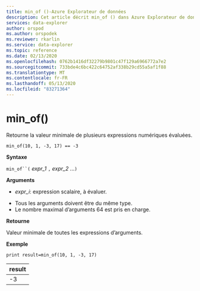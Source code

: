 ```yaml
---
title: min_of ()-Azure Explorateur de données
description: Cet article décrit min_of () dans Azure Explorateur de données.
services: data-explorer
author: orspod
ms.author: orspodek
ms.reviewer: rkarlin
ms.service: data-explorer
ms.topic: reference
ms.date: 02/13/2020
ms.openlocfilehash: 0762b1416df32279b9801c47f129a6966772a7e2
ms.sourcegitcommit: 733bde4c6bc422c64752af338b29cd55a5af1f88
ms.translationtype: MT
ms.contentlocale: fr-FR
ms.lasthandoff: 05/13/2020
ms.locfileid: "83271364"
---
```

# <a name="min_of"></a>min_of()

Retourne la valeur minimale de plusieurs expressions numériques évaluées.

```kusto
min_of(10, 1, -3, 17) == -3
```

**Syntaxe**

`min_of``(` *expr_1* `,` *expr_2* ...`)`

**Arguments**

* *expr_i*: expression scalaire, à évaluer.

- Tous les arguments doivent être du même type.
- Le nombre maximal d’arguments 64 est pris en charge.

**Retourne**

Valeur minimale de toutes les expressions d’arguments.

**Exemple**

<!-- csl: https://help.kusto.windows.net/Samples  -->
```kusto
print result=min_of(10, 1, -3, 17) 
```

|result|
|---|
|-3|
